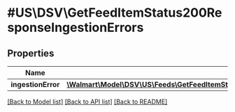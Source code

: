 # #US\DSV\GetFeedItemStatus200ResponseIngestionErrors

## Properties

Name | Type | Description | Notes
------------ | ------------- | ------------- | -------------
**ingestionError** | [**\Walmart\Model\DSV\US\Feeds\GetFeedItemStatus200ResponseIngestionErrorsIngestionErrorInner[]**](GetFeedItemStatus200ResponseIngestionErrorsIngestionErrorInner.md) |  | [optional]


[[Back to Model list]](../) [[Back to API list]](../../Api/US/DSV) [[Back to README]](../../README.md)

